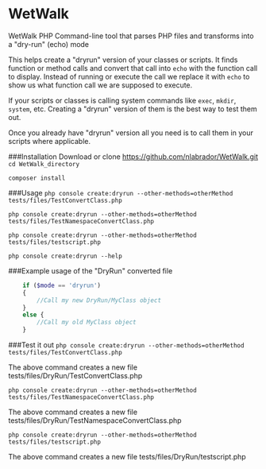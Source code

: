 # WetWalk
WetWalk PHP Command-line tool that parses PHP files and transforms into a "dry-run" (echo) mode

This helps create a "dryrun" version of your classes or scripts. It finds function or method calls and convert that call into `echo` with the function call to display. Instead of running or execute the call we replace it with `echo` to show us what function call we are supposed to execute.

If your scripts or classes is calling system commands like `exec`, `mkdir`, `system`, etc. Creating a "dryrun" version of them is the best way to test them out.

Once you already have "dryrun" version all you need is to call them in your scripts where applicable.

###Installation
Download or clone https://github.com/nlabrador/WetWalk.git
`cd WetWalk_directory`

`composer install`

###Usage
`php console create:dryrun --other-methods=otherMethod tests/files/TestConvertClass.php`

`php console create:dryrun --other-methods=otherMethod tests/files/TestNamespaceConvertClass.php`

`php console create:dryrun --other-methods=otherMethod tests/files/testscript.php`

`php console create:dryrun --help`

###Example usage of the "DryRun" converted file
```php
    if ($mode == 'dryrun')
    {
        //Call my new DryRun/MyClass object
    }
    else {
        //Call my old MyClass object 
    }
```

###Test it out
`php console create:dryrun --other-methods=otherMethod tests/files/TestConvertClass.php`

The above command creates a new file tests/files/DryRun/TestConvertClass.php

`php console create:dryrun --other-methods=otherMethod tests/files/TestNamespaceConvertClass.php`

The above command creates a new file tests/files/DryRun/TestNamespaceConvertClass.php

`php console create:dryrun --other-methods=otherMethod tests/files/testscript.php`

The above command creates a new file tests/files/DryRun/testscript.php
